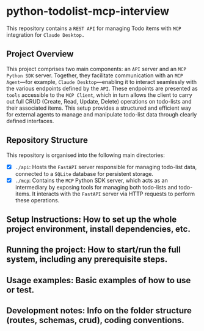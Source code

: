 # python-todolist-mcp-interview
This repository contains a `REST API` for managing Todo items with `MCP` integration for `Claude Desktop.`

## Project Overview
This project comprises two main components: an `API` server and an `MCP Python SDK` server. Together, they facilitate communication with an `MCP Agent`—for example, `Claude Desktop`—enabling it to interact seamlessly with the various endpoints defined by the `API`. These endpoints are presented as `tools` accessible to the `MCP Client`, which in turn allows the client to carry out full CRUD (Create, Read, Update, Delete) operations on todo-lists and their associated items. This setup provides a structured and efficient way for external agents to manage and manipulate todo-list data through clearly defined interfaces.

## Repository Structure

This repository is organised into the following main directories:

- [x] `./api`: Hosts the `FastAPI` server responsible for managing todo-list data, connected to a `SQLite` database for persistent storage.
- [x] `./mcp`: Contains the `MCP` Python SDK server, which acts as an intermediary by exposing tools for managing both todo-lists and todo-items. It interacts with the `FastAPI` server via HTTP requests to perform these operations.

## Setup Instructions: How to set up the whole project environment, install dependencies, etc.

## Running the project: How to start/run the full system, including any prerequisite steps.

## Usage examples: Basic examples of how to use or test.

## Development notes: Info on the folder structure (routes, schemas, crud), coding conventions.
